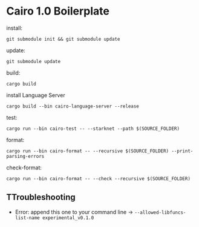 # Cairo 1.0 Boilerplate

install:

    git submodule init && git submodule update

update:

    git submodule update

build:

    cargo build

install Language Server

    cargo build --bin cairo-language-server --release

test:

    cargo run --bin cairo-test -- --starknet --path $(SOURCE_FOLDER)

format:

    cargo run --bin cairo-format -- --recursive $(SOURCE_FOLDER) --print-parsing-errors

check-format:

    cargo run --bin cairo-format -- --check --recursive $(SOURCE_FOLDER)

## TTroubleshooting 
- Error: 
append this one to your command line -> ``` --allowed-libfuncs-list-name experimental_v0.1.0 ```
